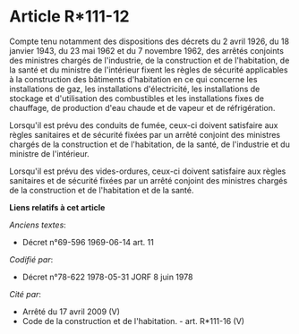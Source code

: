 # Article R*111-12

Compte tenu notamment des dispositions des décrets du 2 avril 1926, du 18 janvier 1943, du 23 mai 1962 et du 7 novembre 1962,
des arrêtés conjoints des ministres chargés de l'industrie, de la construction et de l'habitation, de la santé et du ministre
de l'intérieur fixent les règles de sécurité applicables à la construction des bâtiments d'habitation en ce qui concerne les
installations de gaz, les installations d'électricité, les installations de stockage et d'utilisation des combustibles et les
installations fixes de chauffage, de production d'eau chaude et de vapeur et de réfrigération. 

Lorsqu'il est prévu des conduits de fumée, ceux-ci doivent satisfaire aux règles sanitaires et de sécurité fixées par un
arrêté conjoint des ministres chargés de la construction et de l'habitation, de la santé, de l'industrie et du ministre de
l'intérieur. 

Lorsqu'il est prévu des vides-ordures, ceux-ci doivent satisfaire aux règles sanitaires et de sécurité fixées par un arrêté
conjoint des ministres chargés de la construction et de l'habitation et de la santé.

**Liens relatifs à cet article**

_Anciens textes_:

  - Décret n°69-596 1969-06-14 art. 11

_Codifié par_:

  - Décret n°78-622 1978-05-31 JORF 8 juin 1978

_Cité par_:

  - Arrêté du 17 avril 2009 (V)
  - Code de la construction et de l'habitation. - art. R*111-16 (V)
